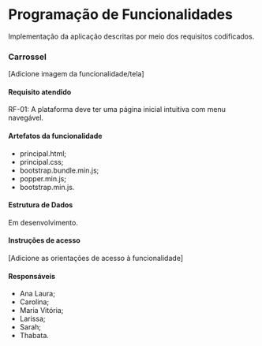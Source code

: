 # Programação de Funcionalidades

Implementação da aplicação descritas por meio dos requisitos codificados. 

### Carrossel

[Adicione imagem da funcionalidade/tela]


#### Requisito atendido

RF-01: A plataforma deve ter uma página inicial intuitiva com menu navegável.


#### Artefatos da funcionalidade

- principal.html;
- principal.css;
- bootstrap.bundle.min.js;
- popper.min.js;
- bootstrap.min.js.

#### Estrutura de Dados

Em desenvolvimento.

#### Instruções de acesso

[Adicione as orientações de acesso à funcionalidade]


#### Responsáveis

- Ana Laura;
- Carolina;
- Maria Vitória;
- Larissa;
- Sarah;
- Thabata.
